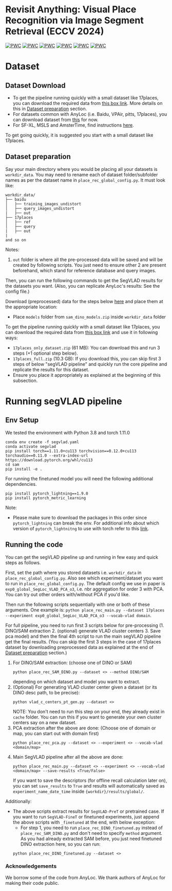 # Revisit Anything: Visual Place Recognition via Image Segment Retrieval (ECCV 2024)

[![PWC](https://img.shields.io/endpoint.svg?url=https://paperswithcode.com/badge/revisit-anything-visual-place-recognition-via/visual-place-recognition-on-17-places)](https://paperswithcode.com/sota/visual-place-recognition-on-17-places?p=revisit-anything-visual-place-recognition-via)
[![PWC](https://img.shields.io/endpoint.svg?url=https://paperswithcode.com/badge/revisit-anything-visual-place-recognition-via/visual-place-recognition-on-baidu-mall)](https://paperswithcode.com/sota/visual-place-recognition-on-baidu-mall?p=revisit-anything-visual-place-recognition-via)
[![PWC](https://img.shields.io/endpoint.svg?url=https://paperswithcode.com/badge/revisit-anything-visual-place-recognition-via/visual-place-recognition-on-inside-out)](https://paperswithcode.com/sota/visual-place-recognition-on-inside-out?p=revisit-anything-visual-place-recognition-via)
[![PWC](https://img.shields.io/endpoint.svg?url=https://paperswithcode.com/badge/revisit-anything-visual-place-recognition-via/visual-place-recognition-on-vp-air-1)](https://paperswithcode.com/sota/visual-place-recognition-on-vp-air-1?p=revisit-anything-visual-place-recognition-via)
[![PWC](https://img.shields.io/endpoint.svg?url=https://paperswithcode.com/badge/revisit-anything-visual-place-recognition-via/visual-place-recognition-on-amstertime)](https://paperswithcode.com/sota/visual-place-recognition-on-amstertime?p=revisit-anything-visual-place-recognition-via)
[![PWC](https://img.shields.io/endpoint.svg?url=https://paperswithcode.com/badge/revisit-anything-visual-place-recognition-via/visual-place-recognition-on-pittsburgh-30k)](https://paperswithcode.com/sota/visual-place-recognition-on-pittsburgh-30k?p=revisit-anything-visual-place-recognition-via)

# Dataset
## Dataset Download
- To get the pipeline running quickly with a small dataset like 17places, you can download the required data from [this box link](https://universityofadelaide.box.com/s/199q2lpvy3psm5qgfagvh25r9c51ey6b). More details on this in [Dataset preparation](https://github.com/AnyLoc/Revisit-Anything/tree/main?tab=readme-ov-file#dataset-preparation) section.
- For datasets common with AnyLoc (i.e. Baidu, VPAir, pitts, 17places), you can download dataset from [this](https://github.com/AnyLoc/AnyLoc/issues/34#issuecomment-2162492086) for now.
- For SF-XL, MSLS and AmsterTime, find instructions [here](https://saishubodh.notion.site/SF-XL-and-MSLS-download-dataset-10e874ed2adf80e98e7dd32911152562?pvs=4). 

To get going quickly, it is suggested you start with a small dataset like 17places.


## Dataset preparation
Say your main directory where you would be placing all your datasets is `workdir_data`. You may need to rename each of dataset folder/subfolder names as per the dataset name in `place_rec_global_config.py`. It must look like:   


```
workdir_data/
├── baidu 
│   ├── training_images_undistort
│   ├── query_images_undistort
|   ├── out 
├── 17places 
│   ├── ref
│   ├── query 
|   ├── out 
|
and so on
```

Notes:
1. `out` folder is where all the pre-processed data will be saved and will be created by following scripts. You just need to ensure other 2 are present beforehand, which stand for reference database and query images.


Then, you can run the following commands to get the SegVLAD results for the datasets you want. (Also, you can replicate AnyLoc's results: See the config file.)

Download (preprocessed) data for the steps below [here](https://universityofadelaide.box.com/s/199q2lpvy3psm5qgfagvh25r9c51ey6b) and place them at the appropriate location:
- Place `models` folder from `sam_dino_models.zip` inside `workdir_data` folder

To get the pipeline running quickly with a small dataset like 17places, you can download the required data from [this box link](https://universityofadelaide.box.com/s/199q2lpvy3psm5qgfagvh25r9c51ey6b) and use it in following ways:
- `17places_only_dataset.zip` (61 MB): You can download this and run 3 steps (+1 optional step below).
- `17places_full.zip` (10.3 GB): If you download this, you can skip first 3 steps of below "segVLAD pipeline" and quickly run the core pipeline and replicate the results for this dataset.
- Ensure you place it appropriately as explained at the beginning of this subsection.


# Running segVLAD pipeline 
## Env Setup
We tested the environment with Python 3.8 and torch 1.11.0
```
conda env create -f segvlad.yaml
conda activate segvlad
pip install torch==1.11.0+cu113 torchvision==0.12.0+cu113 torchaudio==0.11.0 --extra-index-url https://download.pytorch.org/whl/cu113
cd sam
pip install -e .
```
For running the finetuned model you will need the following additional dependencies.
```
pip install pytorch_lightning==1.9.0
pip install pytorch_metric_learning
```
Note:
- Please make sure to download the packages in this order since `pytorch_lightning` can break the env. For additional info about which version of `pytorch_lightnitng` to use with torch refer to this [link](https://lightning.ai/docs/pytorch/latest/versioning.html#pytorch-support).

## Running the code
You can get the segVLAD pipeline up and running in few easy and quick steps as follows.

First, set the path where you stored datasets i.e. `workdir_data` in `place_rec_global_config.py`. Also see which experiment/dataset you want to run in `place_rec_global_config.py`. The default config we use in paper is `exp0_global_SegLoc_VLAD_PCA_o3`, i.e. nbr aggregation for order 3 with PCA. You can try out other orders with/without PCA if you'd like.

Then run the following scripts sequentially with one or both of these arguments. One example is: `python place_rec_main.py --dataset 17places --experiment exp0_global_SegLoc_VLAD_PCA_o3 --vocab-vlad domain`.

For full pipeline, you need to run first 3 scripts below for pre-processing (1. DINO/SAM extraction  2. (optional) generate VLAD cluster centers 3. Save pca model) and then the final 4th script to run the main segVLAD pipeline get the final results. (You can skip the first 3 steps in the case of 17places dataset by downloading preprocessed data as explained at the end of [Dataset preparation](https://github.com/AnyLoc/Revisit-Anything/tree/main?tab=readme-ov-file#dataset-preparation) section.)


1. For DINO/SAM extraction: (choose one of DINO or SAM)     
    ```
    python place_rec_SAM_DINO.py --dataset <> --method DINO/SAM
    ```    
    depending on which dataset and model you want to extract. 
2. (Optional) For generating VLAD cluster center given a dataset (or its DINO desc path, to be precise):   
    ```
    python vlad_c_centers_pt_gen.py --dataset <>
    ```
    NOTE: You don't need to run this step on your end, they already exist in `cache` folder. You can run this if you want to generate your own cluster centers say on a new dataset.  
3. PCA extraction after the above are done: (Choose one of domain or map, you can start out with domain first)
    ```
    python place_rec_pca.py --dataset <> --experiment <> --vocab-vlad <domain/map>
    ```
4. Main SegVLAD pipeline after all the above are done:
    ```
    python place_rec_main.py --dataset <> --experiment <> --vocab-vlad <domain/map> --save-results <True/False>
    ```
    If you want to save the descriptors (for offline recall calculation later on), you can set `save_results` to `True` and results will automatically saved as `experiment_name_date_time` inside `{workdir}/results/global/`.

Additionally:
- The above scripts extract results for `SegVLAD-PreT` or pretrained case. If you want to run `SegVLAD-FineT` or finetuned experiments, just append the above scripts with `_finetuned` at the end, with below exception:
    - For step 1, you need to run `place_rec_DINO_finetuned.py` instead of `place_rec_SAM_DINO.py` and don't need to specify `method` argument. As you had already extracted SAM before, you just need finetuned DINO extraction here, so you can run:
    ```
    python place_rec_DINO_finetuned.py --dataset <>
    ```




### Acknowledgements
We borrow some of the code from AnyLoc. We thank authors of AnyLoc for making their code public. 
